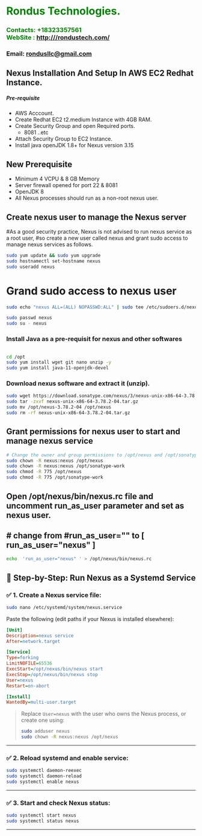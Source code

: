 #  **<span style="color:green">Rondus Technologies.</span>**
### **<span style="color:green">Contacts: +18323357561<br> WebSite : <http:///rondustech.com/></span>**
### **Email: rondusllc@gmail.com**



## Nexus Installation And Setup In AWS EC2 Redhat Instance.
##### Pre-requisite
+ AWS Acccount.
+ Create Redhat EC2 t2.medium Instance with 4GB RAM.
+ Create Security Group and open Required ports.
   + 8081 ..etc
+ Attach Security Group to EC2 Instance.
+ Install java openJDK 1.8+ for Nexus version 3.15
## New Prerequisite
+ Minimum 4 VCPU & 8 GB Memory
+ Server firewall opened for port 22 & 8081 
+ OpenJDK 8
+ All Nexus processes should run as a non-root nexus user.

## Create nexus user to manage the Nexus server

#As a good security practice, Nexus is not advised to run nexus service as a root user, 
#so create a new user called nexus and grant sudo access to manage nexus services as follows.
```sh
sudo yum update && sudo yum upgrade
sudo hostnamectl set-hostname nexus
sudo useradd nexus
```
# Grand sudo access to nexus user
```sh
sudo echo "nexus ALL=(ALL) NOPASSWD:ALL" | sudo tee /etc/sudoers.d/nexus

sudo passwd nexus
sudo su - nexus
```

### Install Java as a pre-requisit for nexus and other softwares

``` sh

cd /opt
sudo yum install wget git nano unzip -y
sudo yum install java-11-openjdk-devel 
```

### Download nexus software and extract it (unzip).
```sh
sudo wget https://download.sonatype.com/nexus/3/nexus-unix-x86-64-3.78.2-04.tar.gz
sudo tar -zxvf nexus-unix-x86-64-3.78.2-04.tar.gz
sudo mv /opt/nexus-3.78.2-04 /opt/nexus
sudo rm -rf nexus-unix-x86-64-3.78.2-04.tar.gz
```

## Grant permissions for nexus user to start and manage nexus service
```sh
# Change the owner and group permissions to /opt/nexus and /opt/sonatype-work directories.
sudo chown -R nexus:nexus /opt/nexus
sudo chown -R nexus:nexus /opt/sonatype-work
sudo chmod -R 775 /opt/nexus
sudo chmod -R 775 /opt/sonatype-work
```
##  Open /opt/nexus/bin/nexus.rc file and  uncomment run_as_user parameter and set as nexus user.
## # change from #run_as_user="" to [ run_as_user="nexus" ]

```sh
echo  'run_as_user="nexus" ' > /opt/nexus/bin/nexus.rc
```

## 🔧 Step-by-Step: Run Nexus as a Systemd Service

### ✅ 1. Create a Nexus service file:

```bash
sudo nano /etc/systemd/system/nexus.service
```

Paste the following (edit paths if your Nexus is installed elsewhere):

```ini
[Unit]
Description=nexus service
After=network.target

[Service]
Type=forking
LimitNOFILE=65536
ExecStart=/opt/nexus/bin/nexus start
ExecStop=/opt/nexus/bin/nexus stop
User=nexus
Restart=on-abort

[Install]
WantedBy=multi-user.target
```

> Replace `User=nexus` with the user who owns the Nexus process, or create one using:
> ```bash
> sudo adduser nexus
> sudo chown -R nexus:nexus /opt/nexus
> ```

---

### ✅ 2. Reload systemd and enable service:

```bash
sudo systemctl daemon-reexec
sudo systemctl daemon-reload
sudo systemctl enable nexus
```

---

### ✅ 3. Start and check Nexus status:

```bash
sudo systemctl start nexus
sudo systemctl status nexus
```

---


